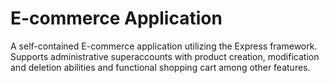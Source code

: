 # E-commerce Application
A self-contained E-commerce application utilizing the Express framework. Supports administrative superaccounts with product creation, modification and deletion abilities and functional shopping cart among other features.
